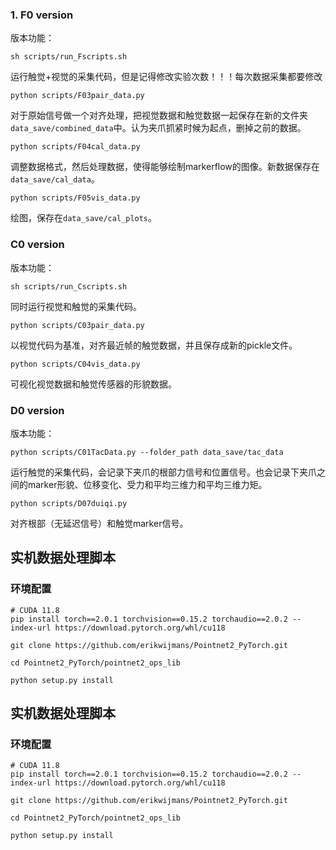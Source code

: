 ### 1. F0 version
版本功能：

```
sh scripts/run_Fscripts.sh
```

运行触觉+视觉的采集代码，但是记得修改实验次数！！！每次数据采集都要修改

```
python scripts/F03pair_data.py
```

对于原始信号做一个对齐处理，把视觉数据和触觉数据一起保存在新的文件夹```data_save/combined_data```中。认为夹爪抓紧时候为起点，删掉之前的数据。

```
python scripts/F04cal_data.py
```

调整数据格式，然后处理数据，使得能够绘制markerflow的图像。新数据保存在```data_save/cal_data```。

```
python scripts/F05vis_data.py
```

绘图，保存在```data_save/cal_plots```。

### C0 version
版本功能：

```
sh scripts/run_Cscripts.sh
```

同时运行视觉和触觉的采集代码。

```
python scripts/C03pair_data.py
```

以视觉代码为基准，对齐最近帧的触觉数据，并且保存成新的pickle文件。

```
python scripts/C04vis_data.py
```

可视化视觉数据和触觉传感器的形貌数据。

### D0 version
版本功能：

```
python scripts/C01TacData.py --folder_path data_save/tac_data
```

运行触觉的采集代码，会记录下夹爪的根部力信号和位置信号。也会记录下夹爪之间的marker形貌、位移变化、受力和平均三维力和平均三维力矩。

```
python scripts/D07duiqi.py
```

对齐根部（无延迟信号）和触觉marker信号。

## 实机数据处理脚本
### 环境配置
```
# CUDA 11.8
pip install torch==2.0.1 torchvision==0.15.2 torchaudio==2.0.2 --index-url https://download.pytorch.org/whl/cu118
```
```
git clone https://github.com/erikwijmans/Pointnet2_PyTorch.git
```
```
cd Pointnet2_PyTorch/pointnet2_ops_lib
```
```
python setup.py install
```


## 实机数据处理脚本
### 环境配置
```
# CUDA 11.8
pip install torch==2.0.1 torchvision==0.15.2 torchaudio==2.0.2 --index-url https://download.pytorch.org/whl/cu118
```
```
git clone https://github.com/erikwijmans/Pointnet2_PyTorch.git
```
```
cd Pointnet2_PyTorch/pointnet2_ops_lib
```
```
python setup.py install
```